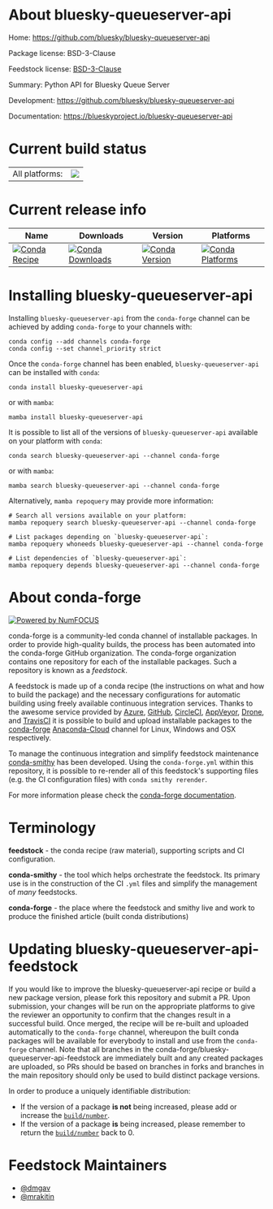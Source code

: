 About bluesky-queueserver-api
=============================

Home: https://github.com/bluesky/bluesky-queueserver-api

Package license: BSD-3-Clause

Feedstock license: [BSD-3-Clause](https://github.com/conda-forge/bluesky-queueserver-api-feedstock/blob/main/LICENSE.txt)

Summary: Python API for Bluesky Queue Server

Development: https://github.com/bluesky/bluesky-queueserver-api

Documentation: https://blueskyproject.io/bluesky-queueserver-api

Current build status
====================


<table><tr><td>All platforms:</td>
    <td>
      <a href="https://dev.azure.com/conda-forge/feedstock-builds/_build/latest?definitionId=15563&branchName=main">
        <img src="https://dev.azure.com/conda-forge/feedstock-builds/_apis/build/status/bluesky-queueserver-api-feedstock?branchName=main">
      </a>
    </td>
  </tr>
</table>

Current release info
====================

| Name | Downloads | Version | Platforms |
| --- | --- | --- | --- |
| [![Conda Recipe](https://img.shields.io/badge/recipe-bluesky--queueserver--api-green.svg)](https://anaconda.org/conda-forge/bluesky-queueserver-api) | [![Conda Downloads](https://img.shields.io/conda/dn/conda-forge/bluesky-queueserver-api.svg)](https://anaconda.org/conda-forge/bluesky-queueserver-api) | [![Conda Version](https://img.shields.io/conda/vn/conda-forge/bluesky-queueserver-api.svg)](https://anaconda.org/conda-forge/bluesky-queueserver-api) | [![Conda Platforms](https://img.shields.io/conda/pn/conda-forge/bluesky-queueserver-api.svg)](https://anaconda.org/conda-forge/bluesky-queueserver-api) |

Installing bluesky-queueserver-api
==================================

Installing `bluesky-queueserver-api` from the `conda-forge` channel can be achieved by adding `conda-forge` to your channels with:

```
conda config --add channels conda-forge
conda config --set channel_priority strict
```

Once the `conda-forge` channel has been enabled, `bluesky-queueserver-api` can be installed with `conda`:

```
conda install bluesky-queueserver-api
```

or with `mamba`:

```
mamba install bluesky-queueserver-api
```

It is possible to list all of the versions of `bluesky-queueserver-api` available on your platform with `conda`:

```
conda search bluesky-queueserver-api --channel conda-forge
```

or with `mamba`:

```
mamba search bluesky-queueserver-api --channel conda-forge
```

Alternatively, `mamba repoquery` may provide more information:

```
# Search all versions available on your platform:
mamba repoquery search bluesky-queueserver-api --channel conda-forge

# List packages depending on `bluesky-queueserver-api`:
mamba repoquery whoneeds bluesky-queueserver-api --channel conda-forge

# List dependencies of `bluesky-queueserver-api`:
mamba repoquery depends bluesky-queueserver-api --channel conda-forge
```


About conda-forge
=================

[![Powered by
NumFOCUS](https://img.shields.io/badge/powered%20by-NumFOCUS-orange.svg?style=flat&colorA=E1523D&colorB=007D8A)](https://numfocus.org)

conda-forge is a community-led conda channel of installable packages.
In order to provide high-quality builds, the process has been automated into the
conda-forge GitHub organization. The conda-forge organization contains one repository
for each of the installable packages. Such a repository is known as a *feedstock*.

A feedstock is made up of a conda recipe (the instructions on what and how to build
the package) and the necessary configurations for automatic building using freely
available continuous integration services. Thanks to the awesome service provided by
[Azure](https://azure.microsoft.com/en-us/services/devops/), [GitHub](https://github.com/),
[CircleCI](https://circleci.com/), [AppVeyor](https://www.appveyor.com/),
[Drone](https://cloud.drone.io/welcome), and [TravisCI](https://travis-ci.com/)
it is possible to build and upload installable packages to the
[conda-forge](https://anaconda.org/conda-forge) [Anaconda-Cloud](https://anaconda.org/)
channel for Linux, Windows and OSX respectively.

To manage the continuous integration and simplify feedstock maintenance
[conda-smithy](https://github.com/conda-forge/conda-smithy) has been developed.
Using the ``conda-forge.yml`` within this repository, it is possible to re-render all of
this feedstock's supporting files (e.g. the CI configuration files) with ``conda smithy rerender``.

For more information please check the [conda-forge documentation](https://conda-forge.org/docs/).

Terminology
===========

**feedstock** - the conda recipe (raw material), supporting scripts and CI configuration.

**conda-smithy** - the tool which helps orchestrate the feedstock.
                   Its primary use is in the construction of the CI ``.yml`` files
                   and simplify the management of *many* feedstocks.

**conda-forge** - the place where the feedstock and smithy live and work to
                  produce the finished article (built conda distributions)


Updating bluesky-queueserver-api-feedstock
==========================================

If you would like to improve the bluesky-queueserver-api recipe or build a new
package version, please fork this repository and submit a PR. Upon submission,
your changes will be run on the appropriate platforms to give the reviewer an
opportunity to confirm that the changes result in a successful build. Once
merged, the recipe will be re-built and uploaded automatically to the
`conda-forge` channel, whereupon the built conda packages will be available for
everybody to install and use from the `conda-forge` channel.
Note that all branches in the conda-forge/bluesky-queueserver-api-feedstock are
immediately built and any created packages are uploaded, so PRs should be based
on branches in forks and branches in the main repository should only be used to
build distinct package versions.

In order to produce a uniquely identifiable distribution:
 * If the version of a package **is not** being increased, please add or increase
   the [``build/number``](https://docs.conda.io/projects/conda-build/en/latest/resources/define-metadata.html#build-number-and-string).
 * If the version of a package **is** being increased, please remember to return
   the [``build/number``](https://docs.conda.io/projects/conda-build/en/latest/resources/define-metadata.html#build-number-and-string)
   back to 0.

Feedstock Maintainers
=====================

* [@dmgav](https://github.com/dmgav/)
* [@mrakitin](https://github.com/mrakitin/)

